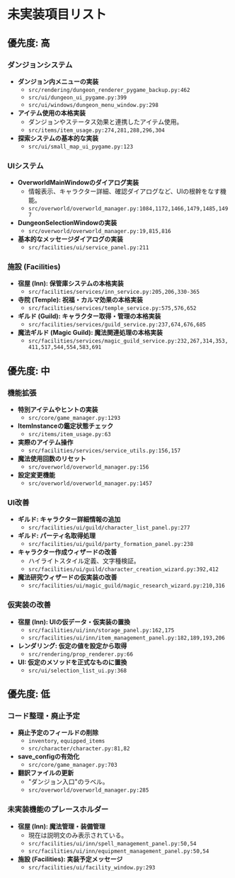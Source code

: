 # 未実装項目リスト

## 優先度: 高

### ダンジョンシステム
- **ダンジョン内メニューの実装**
  - `src/rendering/dungeon_renderer_pygame_backup.py:462`
  - `src/ui/dungeon_ui_pygame.py:399`
  - `src/ui/windows/dungeon_menu_window.py:298`
- **アイテム使用の本格実装**
  - ダンジョンやステータス効果と連携したアイテム使用。
  - `src/items/item_usage.py:274,281,288,296,304`
- **探索システムの基本的な実装**
  - `src/ui/small_map_ui_pygame.py:123`

### UIシステム
- **OverworldMainWindowのダイアログ実装**
  - 情報表示、キャラクター詳細、確認ダイアログなど、UIの根幹をなす機能。
  - `src/overworld/overworld_manager.py:1084,1172,1466,1479,1485,1497`
- **DungeonSelectionWindowの実装**
  - `src/overworld/overworld_manager.py:19,815,816`
- **基本的なメッセージダイアログの実装**
  - `src/facilities/ui/service_panel.py:211`

### 施設 (Facilities)
- **宿屋 (Inn): 保管庫システムの本格実装**
  - `src/facilities/services/inn_service.py:205,206,330-365`
- **寺院 (Temple): 祝福・カルマ効果の本格実装**
  - `src/facilities/services/temple_service.py:575,576,652`
- **ギルド (Guild): キャラクター取得・管理の本格実装**
  - `src/facilities/services/guild_service.py:237,674,676,685`
- **魔法ギルド (Magic Guild): 魔法関連処理の本格実装**
  - `src/facilities/services/magic_guild_service.py:232,267,314,353,411,517,544,554,583,691`

## 優先度: 中

### 機能拡張
- **特別アイテムやヒントの実装**
  - `src/core/game_manager.py:1293`
- **ItemInstanceの鑑定状態チェック**
  - `src/items/item_usage.py:63`
- **実際のアイテム操作**
  - `src/facilities/services/service_utils.py:156,157`
- **魔法使用回数のリセット**
  - `src/overworld/overworld_manager.py:156`
- **設定変更機能**
  - `src/overworld/overworld_manager.py:1457`

### UI改善
- **ギルド: キャラクター詳細情報の追加**
  - `src/facilities/ui/guild/character_list_panel.py:277`
- **ギルド: パーティ名取得処理**
  - `src/facilities/ui/guild/party_formation_panel.py:238`
- **キャラクター作成ウィザードの改善**
  - ハイライトスタイル定義、文字種検証。
  - `src/facilities/ui/guild/character_creation_wizard.py:392,412`
- **魔法研究ウィザードの仮実装の改善**
  - `src/facilities/ui/magic_guild/magic_research_wizard.py:210,316`

### 仮実装の改善
- **宿屋 (Inn): UIの仮データ・仮実装の置換**
  - `src/facilities/ui/inn/storage_panel.py:162,175`
  - `src/facilities/ui/inn/item_management_panel.py:182,189,193,206`
- **レンダリング: 仮定の値を設定から取得**
  - `src/rendering/prop_renderer.py:66`
- **UI: 仮定のメソッドを正式なものに置換**
  - `src/ui/selection_list_ui.py:368`

## 優先度: 低

### コード整理・廃止予定
- **廃止予定のフィールドの削除**
  - `inventory`, `equipped_items`
  - `src/character/character.py:81,82`
- **save_configの有効化**
  - `src/core/game_manager.py:703`
- **翻訳ファイルの更新**
  - "ダンジョン入口"のラベル。
  - `src/overworld/overworld_manager.py:285`

### 未実装機能のプレースホルダー
- **宿屋 (Inn): 魔法管理・装備管理**
  - 現在は説明文のみ表示されている。
  - `src/facilities/ui/inn/spell_management_panel.py:50,54`
  - `src/facilities/ui/inn/equipment_management_panel.py:50,54`
- **施設 (Facilities): 実装予定メッセージ**
  - `src/facilities/ui/facility_window.py:293`
